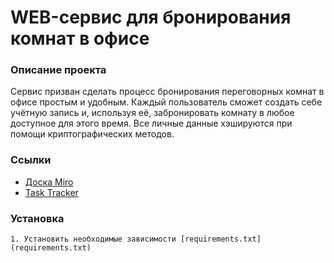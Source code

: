 # WEB-сервис для бронирования комнат в офисе

### Описание проекта
Сервис призван сделать процесс бронирования переговорных комнат в офисе простым и удобным. Каждый пользователь сможет создать себе учётную запись и, используя её, забронировать комнату в любое доступное для этого время. Все личные данные хэшируются при помощи криптографических методов. 

### Ссылки
- [Доска Miro](https://miro.com/app/board/uXjVNp2awoM=/)
- [Task Tracker](https://app.todoist.com/app/project/it-project-6V6xhPQph5Wqc943)

### Установка
    1. Установить необходимые зависимости [requirements.txt](requirements.txt)
